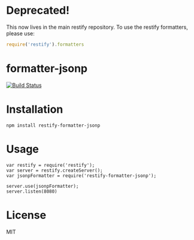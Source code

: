 # Deprecated!

This now lives in the main restify repository. To use the restify formatters, please use:

```js
require('restify').formatters
```

formatter-jsonp
===============
[![Build Status](https://travis-ci.org/restify/formatter-jsonp.svg)](https://travis-ci.org/restify/formatter-jsonp)

Installation
============

`npm install restify-formatter-jsonp`

Usage
=======

```
var restify = require('restify');
var server = restify.createServer();
var jsonpFormatter = require('restify-formatter-jsonp');

server.use(jsonpFormatter);
server.listen(8080)
```

License
=======

MIT
